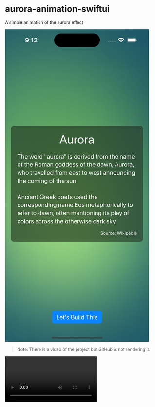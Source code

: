 # aurora-animation-swiftui

A simple animation of the aurora effect


![screenshot](./screenshot.png)

> Note: There is a video of the project but GitHub is not rendering it.

![preview](./Preview.mp4)
